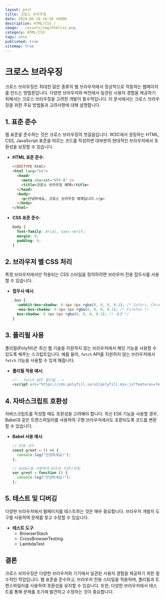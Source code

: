 ```yaml
---
layout: post
title: 크로스 브라우징
date: 2024-06-10 19:58 +0900
description: HTML/CSS /
image: ../assets/img/htmlcss.png
category: HTML/CSS
tags: note
published: true
sitemap: true
---
```


# 크로스 브라우징

크로스 브라우징은 최대한 많은 종류의 웹 브라우저에서 정상적으로 작동하는 웹페이지를 만드는 방법론입니다. 다양한 브라우저와 버전에서 일관된 사용자 경험을 제공하기 위해서는 크로스 브라우징을 고려한 개발이 필수적입니다. 이 문서에서는 크로스 브라우징을 위한 주요 방법들과 고려사항에 대해 설명합니다.

## 1. 표준 준수

웹 표준을 준수하는 것은 크로스 브라우징의 첫걸음입니다. W3C에서 권장하는 HTML, CSS, JavaScript 표준을 따르는 코드를 작성하면 대부분의 현대적인 브라우저에서 호환성을 보장할 수 있습니다.

- **HTML 표준 준수**:

  ```html
  <!DOCTYPE html>
  <html lang="ko">
    <head>
      <meta charset="UTF-8" />
      <title>크로스 브라우징 예제</title>
    </head>
    <body>
      <p>안녕하세요, 크로스 브라우징 예제입니다.</p>
    </body>
  </html>
  ```

- **CSS 표준 준수**:
  ```css
  body {
    font-family: Arial, sans-serif;
    margin: 0;
    padding: 0;
  }
  ```

## 2. 브라우저 별 CSS 처리

특정 브라우저에서만 적용되는 CSS 스타일을 정의하려면 브라우저 전용 접두사를 사용할 수 있습니다.

- **접두사 예시**:
  ```css
  .box {
    -webkit-box-shadow: 0 4px 6px rgba(0, 0, 0, 0.1); /* Safari, Chrome */
    -moz-box-shadow: 0 4px 6px rgba(0, 0, 0, 0.1); /* Firefox */
    box-shadow: 0 4px 6px rgba(0, 0, 0, 0.1); /* 표준 */
  }
  ```

## 3. 폴리필 사용

폴리필(Polyfill)은 최신 웹 기술을 지원하지 않는 브라우저에서 해당 기능을 사용할 수 있도록 해주는 스크립트입니다. 예를 들어, `fetch` API를 지원하지 않는 브라우저에서 `fetch` 기능을 사용할 수 있게 해줍니다.

- **폴리필 적용 예시**:
  ```html
  <!-- fetch API 폴리필 -->
  <script src="https://cdn.polyfill.io/v2/polyfill.min.js?features=fetch"></script>
  ```

## 4. 자바스크립트 호환성

자바스크립트를 작성할 때도 호환성을 고려해야 합니다. 최신 ES6 기능을 사용할 경우, Babel과 같은 트랜스파일러를 사용하여 구형 브라우저에서도 호환되도록 코드를 변환할 수 있습니다.

- **Babel 사용 예시**:

  ```javascript
  // ES6 코드
  const greet = () => {
    console.log("안녕하세요!");
  };

  // Babel을 사용하여 ES5로 트랜스파일
  var greet = function () {
    console.log("안녕하세요!");
  };
  ```

## 5. 테스트 및 디버깅

다양한 브라우저에서 웹페이지를 테스트하는 것은 매우 중요합니다. 브라우저 개발자 도구를 사용하여 문제를 찾고 수정할 수 있습니다.

- **테스트 도구**:
  - BrowserStack
  - CrossBrowserTesting
  - LambdaTest

## 결론

크로스 브라우징은 다양한 브라우저와 기기에서 일관된 사용자 경험을 제공하기 위한 필수적인 작업입니다. 웹 표준을 준수하고, 브라우저 전용 스타일을 적용하며, 폴리필과 트랜스파일러를 사용하여 호환성을 유지할 수 있습니다. 또한, 다양한 브라우저에서 테스트를 통해 문제를 조기에 발견하고 수정하는 것이 중요합니다.
